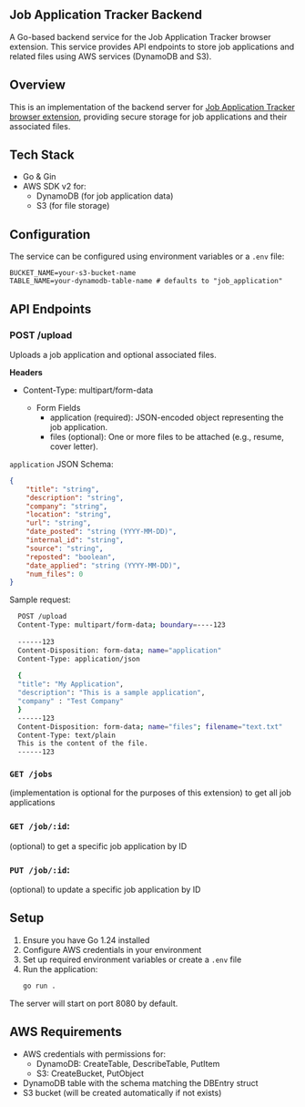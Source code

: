 ## Job Application Tracker Backend

A Go-based backend service for the Job Application Tracker browser extension. This service provides API endpoints to
store job applications and related files using AWS services (DynamoDB and S3).

## Overview

This is an implementation of the backend server for [Job Application Tracker browser extension](https://github.com/mac-op/app-tracker-ext), providing secure
storage for job applications and their associated files.

## Tech Stack

- Go & Gin
- AWS SDK v2 for:
    - DynamoDB (for job application data)
    - S3 (for file storage)

## Configuration

The service can be configured using environment variables or a `.env` file:

```dotenv
BUCKET_NAME=your-s3-bucket-name
TABLE_NAME=your-dynamodb-table-name # defaults to "job_application"
``` 

## API Endpoints

### POST /upload

Uploads a job application and optional associated files.

**Headers**
- Content-Type: multipart/form-data

    - Form Fields
        - application (required): JSON-encoded object representing the job application.
        - files (optional): One or more files to be attached (e.g., resume, cover letter).

`application` JSON Schema:

  ```json
  {
      "title": "string",
      "description": "string",
      "company": "string",
      "location": "string",
      "url": "string",
      "date_posted": "string (YYYY-MM-DD)",
      "internal_id": "string",
      "source": "string",
      "reposted": "boolean",
      "date_applied": "string (YYYY-MM-DD)",
      "num_files": 0
  }
  ```
Sample request:
  ```bash
    POST /upload
    Content-Type: multipart/form-data; boundary=----123
    
    ------123
    Content-Disposition: form-data; name="application"
    Content-Type: application/json
    
    {
    "title": "My Application",
    "description": "This is a sample application",
    "company" : "Test Company"
    }
    ------123
    Content-Disposition: form-data; name="files"; filename="text.txt"
    Content-Type: text/plain
    This is the content of the file.
    ------123
  ```
### `GET /jobs`
(implementation is optional for the purposes of this extension) to get all job applications
### `GET /job/:id`: 
(optional) to get a specific job application by ID
### `PUT /job/:id`: 
(optional) to update a specific job application by ID 
## Setup

1. Ensure you have Go 1.24 installed
2. Configure AWS credentials in your environment
3. Set up required environment variables or create a `.env` file
4. Run the application:
   ```bash
   go run .
   ```

The server will start on port 8080 by default.

## AWS Requirements

- AWS credentials with permissions for:
    - DynamoDB: CreateTable, DescribeTable, PutItem
    - S3: CreateBucket, PutObject
- DynamoDB table with the schema matching the DBEntry struct
- S3 bucket (will be created automatically if not exists)

